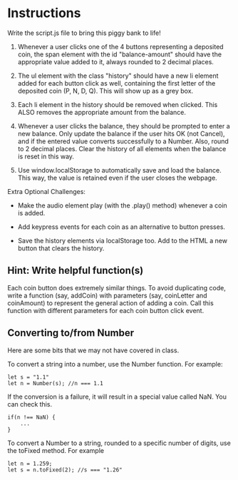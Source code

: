 # Instructions

Write the script.js file to bring this piggy bank to life!

1. Whenever a user clicks one of the 4 buttons representing a deposited coin, the span element with the id "balance-amount" should have the appropriate value added to it, always rounded to 2 decimal places.

2. The ul element with the class "history" should have a new li element added for each button click as well, containing the first letter of the deposited coin (P, N, D, Q). This will show up as a grey box.

3. Each li element in the history should be removed when clicked. This ALSO removes the appropriate amount from the balance.

4. Whenever a user clicks the balance, they should be prompted to enter a new balance. Only update the balance if the user hits OK (not Cancel), and if the entered value converts successfully to a Number. Also, round to 2 decimal places. Clear the history of all elements when the balance is reset in this way.

6. Use window.localStorage to automatically save and load the balance. This way, the 
value is retained even if the user closes the webpage.

Extra Optional Challenges:

- Make the audio element play (with the .play() method) whenever a coin is added.

- Add keypress events for each coin as an alternative to button presses.

- Save the history elements via localStorage too. Add to the HTML a new button that clears the history.

## Hint: Write helpful function(s)

Each coin button does extremely similar things. To avoid duplicating code, write a function (say, addCoin) with parameters (say, coinLetter and coinAmount) to represent the general action of adding a coin. Call this function with different parameters for each coin button click event.

## Converting to/from Number

Here are some bits that we may not have covered in class.

To convert a string into a number, use the Number function. For example:
```
let s = "1.1"
let n = Number(s); //n === 1.1
```

If the conversion is a failure, it will result in a special value called NaN. You can check this.
```
if(n !== NaN) {
    ...
}
```

To convert a Number to a string, rounded to a specific number of digits, use 
the toFixed method. For example
```
let n = 1.259;
let s = n.toFixed(2); //s === "1.26"
```




